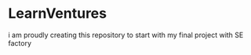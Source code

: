 # LearnVentures
i am proudly creating this repository to start with my final project with SE factory
